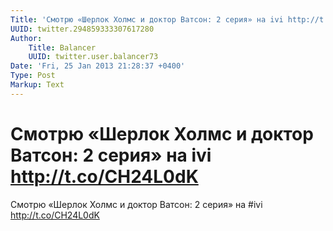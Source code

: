 ```yaml
---
Title: 'Смотрю «Шерлок Холмс и доктор Ватсон: 2 серия» на ivi http://t.co/CH24L0dK'
UUID: twitter.294859333307617280
Author:
    Title: Balancer
    UUID: twitter.user.balancer73
Date: 'Fri, 25 Jan 2013 21:28:37 +0400'
Type: Post
Markup: Text
---
```


# Смотрю «Шерлок Холмс и доктор Ватсон: 2 серия» на ivi http://t.co/CH24L0dK

Смотрю «Шерлок Холмс и доктор Ватсон: 2 серия» на #ivi
http://t.co/CH24L0dK